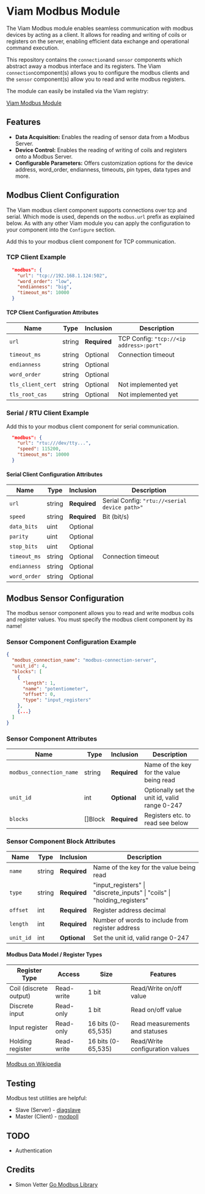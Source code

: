 # Viam Modbus Module

The Viam Modbus module enables seamless communication with modbus devices by acting as a client.
It allows for reading and writing of coils or registers on the server, enabling efficient data exchange and operational command execution.

This repository contains the `connection`and `sensor` components which abstract away a modbus interface and its registers.
The Viam `connection`component(s) allows you to configure the modbus clients and the `sensor` component(s) allow you to read and write modbus registers.

The module can easily be installed via the Viam registry:

[Viam Modbus Module](https://app.viam.com/module/viam-soleng/viam-modbus)

## Features

- **Data Acquisition:** Enables the reading of sensor data from a Modbus Server.
- **Device Control:** Enables the reading of writing of coils and registers onto a Modbus Server.
- **Configurable Parameters:** Offers customization options for the device address, word_order, endianness, timeouts, pin types, data types and more.

## Modbus Client Configuration

The Viam modbus client component supports connections over tcp and serial. Which mode is used, depends on the `modbus.url` prefix as explained below.
As with any other Viam module you can apply the configuration to your component into the `Configure` section.

Add this to your modbus client component for TCP communication.

### TCP Client Example

```json
  "modbus": {
    "url": "tcp://192.168.1.124:502",
    "word_order": "low",
    "endianness": "big",
    "timeout_ms": 10000
  }
```

#### TCP Client Configuration Attributes

| Name              | Type   | Inclusion    | Description                             |
| ----------------- | ------ | ------------ | --------------------------------------- |
| `url`             | string | **Required** | TCP Config: `"tcp://<ip address>:port"` |
| `timeout_ms`      | string | Optional     | Connection timeout                      |
| `endianness`      | string | Optional     |                                         |
| `word_order`      | string | Optional     |                                         |
| `tls_client_cert` | string | Optional     | Not implemented yet                     |
| `tls_root_cas`    | string | Optional     | Not implemented yet                     |

### Serial / RTU Client Example

Add this to your modbus client component for serial communication.

```json
  "modbus": {
    "url": "rtu:///dev/tty...",
    "speed": 115200,
    "timeout_ms": 10000
  }
```

#### Serial Client Configuration Attributes

| Name         | Type   | Inclusion    | Description                                   |
| ------------ | ------ | ------------ | --------------------------------------------- |
| `url`        | string | **Required** | Serial Config: `"rtu://<serial device path>"` |
| `speed`      | string | **Required** | Bit (bit/s)                                   |
| `data_bits`  | uint   | Optional     |                                               |
| `parity`     | uint   | Optional     |                                               |
| `stop_bits`  | uint   | Optional     |                                               |
| `timeout_ms` | string | Optional     | Connection timeout                            |
| `endianness` | string | Optional     |                                               |
| `word_order` | string | Optional     |                                               |

## Modbus Sensor Configuration

The modbus sensor component allows you to read and write modbus coils and register values.
You must specify the modbus client component by its name!

### Sensor Component Configuration Example

```json
{
  "modbus_connection_name": "modbus-connection-server",
  "unit_id": 4,
  "blocks": [
    {
      "length": 1,
      "name": "potentiometer",
      "offset": 0,
      "type": "input_registers"
    },
    {...}
  ]
}
```

### Sensor Component Attributes

| Name                     | Type    | Inclusion    | Description                                   |
| ------------------------ | ------- | ------------ | --------------------------------------------- |
| `modbus_connection_name` | string  | **Required** | Name of the key for the value being read      |
| `unit_id`                | int     | **Optional** | Optionally set the unit id, valid range 0-247 |
| `blocks`                 | []Block | **Required** | Registers etc. to read see below              |

### Sensor Component Block Attributes

| Name      | Type   | Inclusion    | Description                                                              |
| --------- | ------ | ------------ | ------------------------------------------------------------------------ |
| `name`    | string | **Required** | Name of the key for the value being read                                 |
| `type`    | string | **Required** | "input_registers" \| "discrete_inputs" \| "coils" \| "holding_registers" |
| `offset`  | int    | **Required** | Register address decimal                                                 |
| `length`  | int    | **Required** | Number of words to include from register address                         |
| `unit_id` | int    | **Optional** | Set the unit id, valid range 0-247                                       |

#### Modbus Data Model / Register Types

| Register Type          | Access     | Size               | Features                        |
| ---------------------- | ---------- | ------------------ | ------------------------------- |
| Coil (discrete output) | Read-write | 1 bit              | Read/Write on/off value         |
| Discrete input         | Read-only  | 1 bit              | Read on/off value               |
| Input register         | Read-only  | 16 bits (0-65,535) | Read measurements and statuses  |
| Holding register       | Read-write | 16 bits (0-65,535) | Read/Write configuration values |

[Modbus on Wikipedia](https://en.wikipedia.org/wiki/Modbus)

## Testing

Modbus test utilities are helpful:

- Slave (Server) - [diagslave](https://www.modbusdriver.com/diagslave.html)
- Master (Client) - [modpoll](https://www.modbusdriver.com/modpoll.html)

## TODO

- Authentication

## Credits

- Simon Vetter [Go Modbus Library](https://github.com/simonvetter/modbus)
